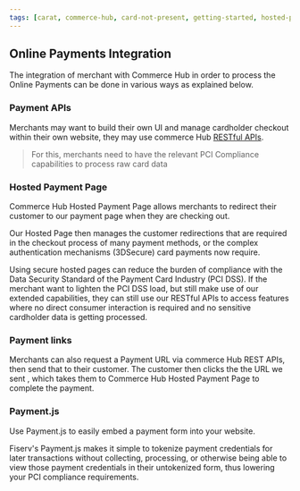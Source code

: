 ```yaml
---
tags: [carat, commerce-hub, card-not-present, getting-started, hosted-payment-page]
---
```


## Online Payments Integration

The integration of merchant with Commerce Hub in order to process the Online Payments can be done in various ways as explained below.

### Payment APIs

Merchants may want to build their own UI and manage cardholder checkout within their own website, they may use commerce Hub [RESTful APIs](https://docs.firstdata.com/org/Commerce-Hub/docs/api).

<!-- theme: warning -->
>
> For this, merchants need to have the relevant PCI Compliance capabilities to process raw card data

### Hosted Payment Page

Commerce Hub Hosted Payment Page allows merchants to redirect their customer to our payment page when they are checking out.

Our Hosted Page then manages the customer redirections that are required in the checkout process of many payment methods, or the complex authentication mechanisms (3DSecure) card payments now require.

Using secure hosted pages can reduce the burden of compliance with the Data Security Standard of the Payment Card Industry (PCI DSS). If the merchant want to lighten the PCI DSS load, but still make use of our extended capabilities, they can still use our RESTful APIs to access features where no direct consumer interaction is required and no sensitive cardholder data is getting processed.

### Payment links 

Merchants can also request a Payment URL via commerce Hub REST APIs, then send that to their customer. The customer then clicks the the URL we sent , which takes them to Commerce Hub Hosted Payment Page to complete the payment.

### Payment.js

Use Payment.js to easily embed a payment form into your website.

Fiserv's Payment.js makes it simple to tokenize payment credentials for later transactions without collecting, processing, or otherwise being able to view those payment credentials in their untokenized form, thus lowering your PCI compliance requirements.